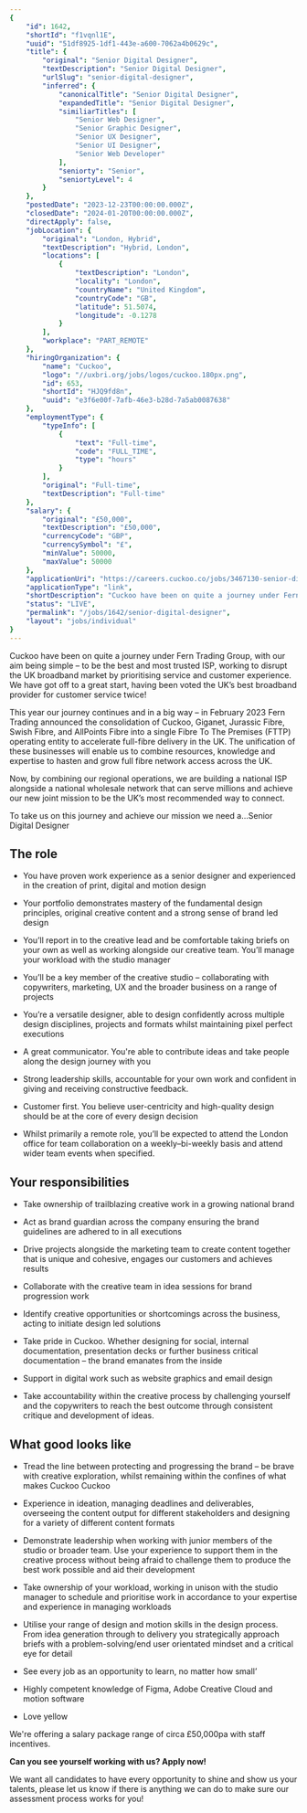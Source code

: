 ```yaml
---
{
	"id": 1642,
	"shortId": "f1vqnl1E",
	"uuid": "51df8925-1df1-443e-a600-7062a4b0629c",
	"title": {
		"original": "Senior Digital Designer",
		"textDescription": "Senior Digital Designer",
		"urlSlug": "senior-digital-designer",
		"inferred": {
			"canonicalTitle": "Senior Digital Designer",
			"expandedTitle": "Senior Digital Designer",
			"similiarTitles": [
				"Senior Web Designer",
				"Senior Graphic Designer",
				"Senior UX Designer",
				"Senior UI Designer",
				"Senior Web Developer"
			],
			"seniorty": "Senior",
			"seniortyLevel": 4
		}
	},
	"postedDate": "2023-12-23T00:00:00.000Z",
	"closedDate": "2024-01-20T00:00:00.000Z",
	"directApply": false,
	"jobLocation": {
		"original": "London, Hybrid",
		"textDescription": "Hybrid, London",
		"locations": [
			{
				"textDescription": "London",
				"locality": "London",
				"countryName": "United Kingdom",
				"countryCode": "GB",
				"latitude": 51.5074,
				"longitude": -0.1278
			}
		],
		"workplace": "PART_REMOTE"
	},
	"hiringOrganization": {
		"name": "Cuckoo",
		"logo": "//uxbri.org/jobs/logos/cuckoo.180px.png",
		"id": 653,
		"shortId": "HJQ9fd8n",
		"uuid": "e3f6e00f-7afb-46e3-b28d-7a5ab0087638"
	},
	"employmentType": {
		"typeInfo": [
			{
				"text": "Full-time",
				"code": "FULL_TIME",
				"type": "hours"
			}
		],
		"original": "Full-time",
		"textDescription": "Full-time"
	},
	"salary": {
		"original": "£50,000",
		"textDescription": "£50,000",
		"currencyCode": "GBP",
		"currencySymbol": "£",
		"minValue": 50000,
		"maxValue": 50000
	},
	"applicationUri": "https://careers.cuckoo.co/jobs/3467130-senior-digital-designer?ittk=TKP8TBMNYG",
	"applicationType": "link",
	"shortDescription": "Cuckoo have been on quite a journey under Fern Trading Group, with our aim being simple – to be the best and most trusted ISP, working to disrupt the UK broadband market by prioritising service and",
	"status": "LIVE",
	"permalink": "/jobs/1642/senior-digital-designer",
	"layout": "jobs/individual"
}
---
```

<p>Cuckoo have been on quite a journey under Fern Trading Group, with our aim being simple – to be the best and most trusted ISP, working to disrupt the UK broadband market by prioritising service and customer experience. We have got off to a great start, having been voted the UK’s best broadband provider for customer service twice!</p><p>This year our journey continues and in a big way – in February 2023 Fern Trading announced the consolidation of Cuckoo, Giganet, Jurassic Fibre, Swish Fibre, and AllPoints Fibre into a single Fibre To The Premises (FTTP) operating entity to accelerate full-fibre delivery in the UK. The unification of these businesses will enable us to combine resources, knowledge and expertise to hasten and grow full fibre network access across the UK.</p><p>Now, by combining our regional operations, we are building a national ISP alongside a national wholesale network that can serve millions and achieve our new joint mission to be the UK’s most recommended way to connect.</p><p>To take us on this journey and achieve our mission we need a…Senior Digital Designer</p><h2>The role</h2><ul><li><p>You have proven work experience as a senior designer and experienced in the creation of print, digital and motion design</p></li><li><p>Your portfolio demonstrates mastery of the fundamental design principles, original creative content and a strong sense of brand led design</p></li><li><p>You’ll report in to the creative lead and be comfortable taking briefs on your own as well as working alongside our creative team. You’ll manage your workload with the studio manager</p></li><li><p>You’ll be a key member of the creative studio – collaborating with copywriters, marketing, UX and the broader business on a range of projects</p></li><li><p>You’re a versatile designer, able to design confidently across multiple design disciplines, projects and formats whilst maintaining pixel perfect executions</p></li><li><p>A great communicator. You're able to contribute ideas and take people along the design journey with you</p></li><li><p>Strong leadership skills, accountable for your own work and confident in giving and receiving constructive feedback.</p></li><li><p>Customer first. You believe user-centricity and high-quality design should be at the core of every design decision</p></li><li><p>Whilst primarily a remote role, you’ll be expected to attend the London office for team collaboration on a weekly–bi-weekly basis and attend wider team events when specified.</p></li></ul><h2>Your responsibilities</h2><ul><li><p>Take ownership of trailblazing creative work in a growing national brand</p></li><li><p>Act as brand guardian across the company ensuring the brand guidelines are adhered to in all executions</p></li><li><p>Drive projects alongside the marketing team to create content together that is unique and cohesive, engages our customers and achieves results</p></li><li><p>Collaborate with the creative team in idea sessions for brand progression work</p></li><li><p>Identify creative opportunities or shortcomings across the business, acting to initiate design led solutions</p></li><li><p>Take pride in Cuckoo. Whether designing for social, internal documentation, presentation decks or further business critical documentation – the brand emanates from the inside</p></li><li><p>Support in digital work such as website graphics and email design</p></li><li><p>Take accountability within the creative process by challenging yourself and the copywriters to reach the best outcome through consistent critique and development of ideas.</p></li></ul><h2>What good looks like</h2><ul><li><p>Tread the line between protecting and progressing the brand – be brave with creative exploration, whilst remaining within the confines of what makes Cuckoo Cuckoo</p></li><li><p>Experience in ideation, managing deadlines and deliverables, overseeing the content output for different stakeholders and designing for a variety of different content formats</p></li><li><p>Demonstrate leadership when working with junior members of the studio or broader team. Use your experience to support them in the creative process without being afraid to challenge them to produce the best work possible and aid their development</p></li><li><p>Take ownership of your workload, working in unison with the studio manager to schedule and prioritise work in accordance to your expertise and experience in managing workloads</p></li><li><p>Utilise your range of design and motion skills in the design process. From idea generation through to delivery you strategically approach briefs with a problem-solving/end user orientated mindset and a critical eye for detail</p></li><li><p>See every job as an opportunity to learn, no matter how small’</p></li><li><p>Highly competent knowledge of Figma, Adobe Creative Cloud and motion software</p></li><li><p>Love yellow</p></li></ul><p>We're offering a salary package range of circa £50,000pa with staff incentives.</p><p><strong>Can you see yourself working with us? Apply now!</strong></p><p>We want all candidates to have every opportunity to shine and show us your talents, please let us know if there is anything we can do to make sure our assessment process works for you!</p>
